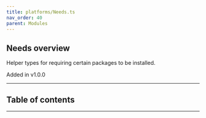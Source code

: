 ```yaml
---
title: platforms/Needs.ts
nav_order: 40
parent: Modules
---
```


## Needs overview

Helper types for requiring certain packages to be installed.

Added in v1.0.0

---

<h2 class="text-delta">Table of contents</h2>

---
